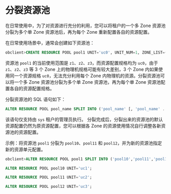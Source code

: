 分裂资源池 
==========================

在日常使用中，为了对资源进行充分的利用，您可以将租户的一个多 Zone 资源池分裂为多个单 Zone 资源池后，再为每个 Zone 重新配置各自的资源配置。

在日常使用场景中，通常会创建如下资源池：

```sql
obclient>CREATE RESOURCE POOL pool1 UNIT='uc0', UNIT_NUM=1, ZONE_LIST=('z1','z2','z3');
```



资源池 `pool1` 的当前使用范围是 `z1`、`z2`、`z3`，而资源配置规格均为 `uc0`，由于 `z1`、`z2`、`z3` 等 3 个 Zone 上的物理机规格可能有较大差别，3 个 Zone 内如果使用同一个资源规格 `uc0`，无法充分利用每个 Zone 内物理机的资源。分裂资源池可以将一个多 Zone 资源池分裂为多个单 Zone 资源池，再为每个单 Zone 资源池配置各自的资源配置规格。

分裂资源池的 SQL 语句如下：

```sql
ALTER RESOURCE POOL pool_name SPLIT INTO ('pool_name' [, 'pool_name' ...]) ON ('zone' [, 'zone' ...])
```



该语句仅支持由 `sys` 租户的管理员执行。
分裂完成后，分裂出来的资源池的默认资源配置仍然为原资源配置，您可以根据各 Zone 的资源使用情况自行调整各新资源池的资源配置。

示例：将资源池 `pool1` 分裂为 `pool10`、`pool11` 和 `pool12`，并为新的资源池指定新的资源单元配置。

```sql
obclient>ALTER RESOURCE POOL pool1 SPLIT INTO ('pool10','pool11','pool12') ON ('z1','z2','z3');

ALTER RESOURCE POOL pool10 UNIT='uc1';

ALTER RESOURCE POOL pool11 UNIT='uc2';

ALTER RESOURCE POOL pool12 UNIT='uc3';
```


